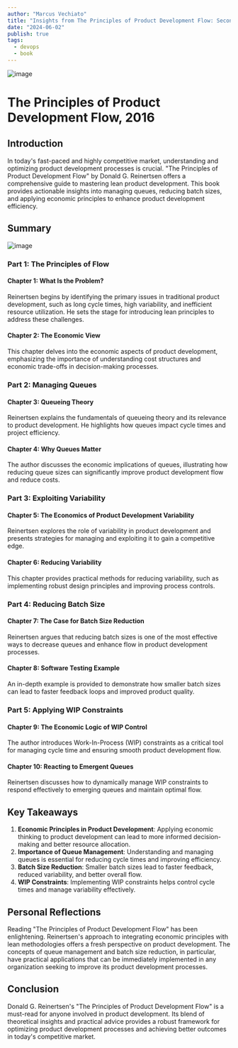```yaml
---
author: "Marcus Vechiato"
title: "Insights from The Principles of Product Development Flow: Second Generation Lean Product Development"
date: "2024-06-02"
publish: true
tags: 
  - devops
  - book
--- 
```

![image](/obsidian/product_development_flow.jpg)

# The Principles of Product Development Flow, 2016

## Introduction

In today's fast-paced and highly competitive market, understanding and optimizing product development processes is crucial. "The Principles of Product Development Flow" by Donald G. Reinertsen offers a comprehensive guide to mastering lean product development. This book provides actionable insights into managing queues, reducing batch sizes, and applying economic principles to enhance product development efficiency.

## Summary
![image](/obsidian/mindmap_flow.png)
### Part 1: The Principles of Flow

#### Chapter 1: What Is the Problem?
Reinertsen begins by identifying the primary issues in traditional product development, such as long cycle times, high variability, and inefficient resource utilization. He sets the stage for introducing lean principles to address these challenges.

#### Chapter 2: The Economic View
This chapter delves into the economic aspects of product development, emphasizing the importance of understanding cost structures and economic trade-offs in decision-making processes.

### Part 2: Managing Queues

#### Chapter 3: Queueing Theory
Reinertsen explains the fundamentals of queueing theory and its relevance to product development. He highlights how queues impact cycle times and project efficiency.

#### Chapter 4: Why Queues Matter
The author discusses the economic implications of queues, illustrating how reducing queue sizes can significantly improve product development flow and reduce costs.

### Part 3: Exploiting Variability

#### Chapter 5: The Economics of Product Development Variability
Reinertsen explores the role of variability in product development and presents strategies for managing and exploiting it to gain a competitive edge.

#### Chapter 6: Reducing Variability
This chapter provides practical methods for reducing variability, such as implementing robust design principles and improving process controls.

### Part 4: Reducing Batch Size

#### Chapter 7: The Case for Batch Size Reduction
Reinertsen argues that reducing batch sizes is one of the most effective ways to decrease queues and enhance flow in product development processes.

#### Chapter 8: Software Testing Example
An in-depth example is provided to demonstrate how smaller batch sizes can lead to faster feedback loops and improved product quality.

### Part 5: Applying WIP Constraints

#### Chapter 9: The Economic Logic of WIP Control
The author introduces Work-In-Process (WIP) constraints as a critical tool for managing cycle time and ensuring smooth product development flow.

#### Chapter 10: Reacting to Emergent Queues
Reinertsen discusses how to dynamically manage WIP constraints to respond effectively to emerging queues and maintain optimal flow.

## Key Takeaways

1. **Economic Principles in Product Development**: Applying economic thinking to product development can lead to more informed decision-making and better resource allocation.
2. **Importance of Queue Management**: Understanding and managing queues is essential for reducing cycle times and improving efficiency.
3. **Batch Size Reduction**: Smaller batch sizes lead to faster feedback, reduced variability, and better overall flow.
4. **WIP Constraints**: Implementing WIP constraints helps control cycle times and manage variability effectively.

## Personal Reflections

Reading "The Principles of Product Development Flow" has been enlightening. Reinertsen's approach to integrating economic principles with lean methodologies offers a fresh perspective on product development. The concepts of queue management and batch size reduction, in particular, have practical applications that can be immediately implemented in any organization seeking to improve its product development processes.

## Conclusion

Donald G. Reinertsen's "The Principles of Product Development Flow" is a must-read for anyone involved in product development. Its blend of theoretical insights and practical advice provides a robust framework for optimizing product development processes and achieving better outcomes in today's competitive market.


